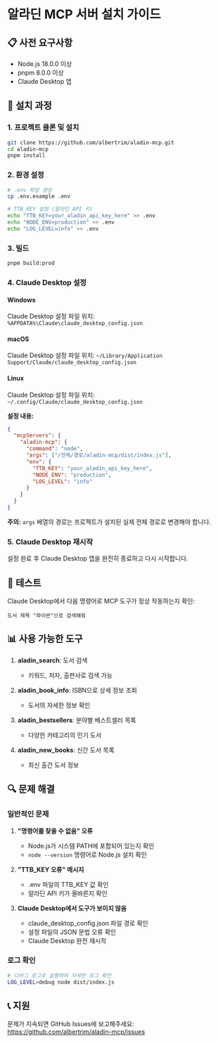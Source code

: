 # 알라딘 MCP 서버 설치 가이드

## 📋 사전 요구사항

- Node.js 18.0.0 이상
- pnpm 8.0.0 이상
- Claude Desktop 앱

## 🚀 설치 과정

### 1. 프로젝트 클론 및 설치

```bash
git clone https://github.com/albertrim/aladin-mcp.git
cd aladin-mcp
pnpm install
```

### 2. 환경 설정

```bash
# .env 파일 생성
cp .env.example .env

# TTB_KEY 설정 (알라딘 API 키)
echo "TTB_KEY=your_aladin_api_key_here" >> .env
echo "NODE_ENV=production" >> .env
echo "LOG_LEVEL=info" >> .env
```

### 3. 빌드

```bash
pnpm build:prod
```

### 4. Claude Desktop 설정

#### Windows
Claude Desktop 설정 파일 위치: `%APPDATA%\Claude\claude_desktop_config.json`

#### macOS
Claude Desktop 설정 파일 위치: `~/Library/Application Support/Claude/claude_desktop_config.json`

#### Linux
Claude Desktop 설정 파일 위치: `~/.config/Claude/claude_desktop_config.json`

**설정 내용:**
```json
{
  "mcpServers": {
    "aladin-mcp": {
      "command": "node",
      "args": ["/전체/경로/aladin-mcp/dist/index.js"],
      "env": {
        "TTB_KEY": "your_aladin_api_key_here",
        "NODE_ENV": "production",
        "LOG_LEVEL": "info"
      }
    }
  }
}
```

**주의:** `args` 배열의 경로는 프로젝트가 설치된 실제 전체 경로로 변경해야 합니다.

### 5. Claude Desktop 재시작

설정 완료 후 Claude Desktop 앱을 완전히 종료하고 다시 시작합니다.

## 🔧 테스트

Claude Desktop에서 다음 명령어로 MCP 도구가 정상 작동하는지 확인:

```
도서 제목 "파이썬"으로 검색해줘
```

## 📊 사용 가능한 도구

1. **aladin_search**: 도서 검색
   - 키워드, 저자, 출판사로 검색 가능

2. **aladin_book_info**: ISBN으로 상세 정보 조회
   - 도서의 자세한 정보 확인

3. **aladin_bestsellers**: 분야별 베스트셀러 목록
   - 다양한 카테고리의 인기 도서

4. **aladin_new_books**: 신간 도서 목록
   - 최신 출간 도서 정보

## 🔍 문제 해결

### 일반적인 문제

1. **"명령어를 찾을 수 없음" 오류**
   - Node.js가 시스템 PATH에 포함되어 있는지 확인
   - `node --version` 명령어로 Node.js 설치 확인

2. **"TTB_KEY 오류" 메시지**
   - .env 파일의 TTB_KEY 값 확인
   - 알라딘 API 키가 올바른지 확인

3. **Claude Desktop에서 도구가 보이지 않음**
   - claude_desktop_config.json 파일 경로 확인
   - 설정 파일의 JSON 문법 오류 확인
   - Claude Desktop 완전 재시작

### 로그 확인

```bash
# 디버그 로그로 실행하여 자세한 로그 확인
LOG_LEVEL=debug node dist/index.js
```

## 📞 지원

문제가 지속되면 GitHub Issues에 보고해주세요:
https://github.com/albertrim/aladin-mcp/issues